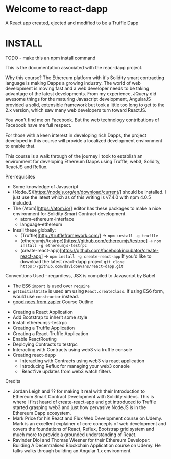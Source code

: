 # Welcome to react-dapp
A React app created, ejected and modified to be a Truffle Dapp

# INSTALL
TODO - make this an npm install command

This is the documentation associated with the reac-dapp project.

Why this course?
The Ethereum platform with it's Solidity smart contracting language is making Dapps a growing industry.  The world of web development is moving fast and a web developer needs to be taking advantage of the latest developments.  From my experience, JQuery did awesome things for the maturing Javascript development, AngularJS provided a solid, extensible framework but took a little too long to get to the 2.x version, which saw many web developers turn toward ReactJS.

You won't find me on Facebook.  But the web technology contributions of Facebook have me full respect.

For those with a keen interest in developing rich Dapps, the project developed in this course will provide a localized development environment to enable that.

This course is a walk through of the journey I took to establish an environment for developing Ethereum Dapps using Truffle, web3, Solidity, ReactJS and Reflux.


Pre-requisites

- Some knowledge of Javascript
- (NodeJS)[https://nodejs.org/en/download/current/] should be installed.  I just use the latest which as of this writing is v7.4.0 with npm 4.0.5 included.
- The (Atom)[https://atom.io/] editor has these packages to make a nice environment for Solidity Smart Contract development.
    - atom-ethereum-interface
    - language-ethereum
- Insall these globally:
    - (Truffle)[http://truffleframework.com/] -> `npm install -g truffle`
    - (ethereumjs/testrpc)[https://github.com/ethereumjs/testrpc] -> `npm install -g ethereumjs-testrpc`
    - (create-react-app)[https://github.com/facebookincubator/create-react-app] -> `npm install -g create-react-app`
If you'd like to download the latest react-dapp project `git clone https://github.com/davidoevans/react-dapp.git`


Conventions Used - regardless, JSX is compiled to Javascript by Babel
* The ES6 `import` is used over `require`
* `getInitialState` is used am using `React.createClass`.  If using ES6 form,
would use `constructor` instead.
* [good noes from zapier](https://zapier.com/engineering/react-js-tutorial-guide-gotchas/)
Course Outline


- Creating a React Application
- Add Bootstrap to inherit some style
- Install ethereumjs-testrpc
- Creating a Truffle Application
- Creating a React-Truffle Application
- Enable ReactRouting
- Deploying Contracts to testrpc
- Interacting with Contracts using web3 via truffle console
- Creating react-dapp
    - Interacting with Contracts using web3 via react application
    - Introducing Reflux for managing your web3 console
    - 'React'ive updates from web3 watch filters

Credits

- Jordan Leigh and ?? for making it real with their Introduction to Ethereum Smart Contract Development with Solidity videos.  This is where I first heard of create-react-app and got introduced to Truffle started grasping web3 and just how pervasive NodeJS is in the Ethereum Dapp ecosystem.
- Mark Price for his React and Flux Web Development course on Udemy.  Mark is an excellent explainer of core concepts of web development and covers the foundations of React, Reflux, Bootstrap grid system and much more to provide a grounded understanding of React.
- Ravinder Diol and Thomas Wiesner for their Ethereum Developer: Building A Decentralised Blockchain Application course on Udemy.  He talks walks through building an Angular 1.x environment.
